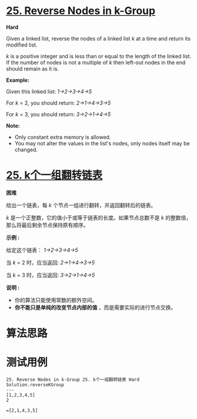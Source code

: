 # [25. Reverse Nodes in k-Group][enTitle]

**Hard**

Given a linked list, reverse the nodes of a linked list  *k*  at a time and return its modified list.

 *k*  is a positive integer and is less than or equal to the length of the linked list. If the number of nodes is not a multiple of  *k*  then left-out nodes in the end should remain as it is.



**Example:** 

Given this linked list:  *1->2->3->4->5* 

For  *k*  = 2, you should return:  *2->1->4->3->5* 

For  *k*  = 3, you should return:  *3->2->1->4->5* 

**Note:** 

- Only constant extra memory is allowed. 
- You may not alter the values in the list's nodes, only nodes itself may be changed.
# [25. k个一组翻转链表][cnTitle]

**困难**

给出一个链表，每  *k* 个节点一组进行翻转，并返回翻转后的链表。

 *k* 是一个正整数，它的值小于或等于链表的长度。如果节点总数不是  *k* 的整数倍，那么将最后剩余节点保持原有顺序。

**示例 :** 

给定这个链表： *1->2->3->4->5* 

当  *k* = 2 时，应当返回:  *2->1->4->3->5* 

当  *k* = 3 时，应当返回:  *3->2->1->4->5* 

**说明 :** 

- 你的算法只能使用常数的额外空间。 
- **你不能只是单纯的改变节点内部的值** ，而是需要实际的进行节点交换。


# 算法思路

# 测试用例
```
25. Reverse Nodes in k-Group 25. k个一组翻转链表 Hard
Solution.reverseKGroup
---
[1,2,3,4,5]
2

=[2,1,4,3,5]
```

[enTitle]: https://leetcode.com/problems/reverse-nodes-in-k-group/
[cnTitle]: https://leetcode-cn.com/problems/reverse-nodes-in-k-group/
